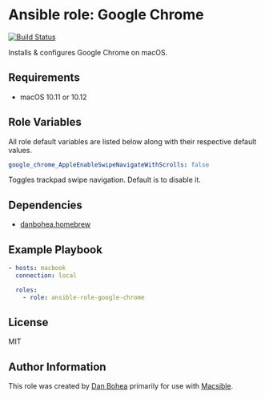 # Ansible role: Google Chrome

[![Build Status](https://travis-ci.org/danbohea/ansible-role-google-chrome.svg?branch=master)](https://travis-ci.org/danbohea/ansible-role-google-chrome)

Installs & configures Google Chrome on macOS.


## Requirements

- macOS 10.11 or 10.12


## Role Variables

All role default variables are listed below along with their respective default values.

```yaml
google_chrome_AppleEnableSwipeNavigateWithScrolls: false
```

Toggles trackpad swipe navigation. Default is to disable it.


## Dependencies

- [danbohea.homebrew](https://galaxy.ansible.com/danbohea/homebrew)


## Example Playbook

```yaml
- hosts: macbook
  connection: local

  roles:
    - role: ansible-role-google-chrome
```

## License

MIT


## Author Information

This role was created by [Dan Bohea](http://bohea.co.uk) primarily for use with [Macsible](https://github.com/macsible/macsible).
